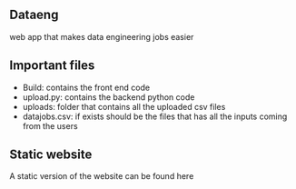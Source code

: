 ## Dataeng
web app that makes data engineering jobs easier 

## Important files
- Build: contains the front end code 
- upload.py: contains the backend python code 
- uploads: folder that contains all the uploaded csv files 
- datajobs.csv: if exists should be the files that has all the inputs coming from the users 


## Static website 
A static version of the website can be found here 
